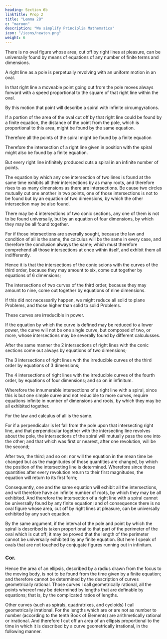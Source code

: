```yaml
---
heading: Section 6b
linkTitle: Prop 2
title: "Lemma 28"
c: "maroon"
description: "We simplify Principlia Mathematica"
icon: "/icons/newton.png"
weight: 6
---
```




There is no oval figure whose area, cut off by right lines at pleasure, can be universally found by means of equations of any number of finite terms and dimensions.


A right line as a pole is perpetually revolving with an uniform motion in an oval. 

In that right line a moveable point going out from the pole moves always forward with a speed proportional to the square of that right line within the oval.

By this motion that point will describe a spiral with infinite circumgyrations.

If a portion of the area of the oval cut off by that right line could be found by a finite equation, the distance of the point from the pole, which is proportional to this area, might be found by the same equation.

Therefore all the points of the spiral might be found by a finite equation


Therefore the intersection of a right line given in position with the spiral might also be found by a finite equation. 

But every right line infinitely produced cuts a spiral in an infinite number of points.

The equation by which any one intersection of two lines is found at the same time exhibits all their intersections by as many roots, and therefore rises to as many dimensions as there are intersections. Be cause two circles mutually cut one another in two points, one of those intersections is not to be found but by an equation of two dimensions, by which the other intersection may be also found.

There may be 4 intersections of two conic sections, any one of them is not to be found universally, but by an equation of four dimensions, by which they may be all found together.

For if those intersections are severally sought, because the law and condition of all is the same, the calculus will be the same in every case, and therefore the conclusion always the same; which must therefore comprehend all those intersections at once within itself, and exhibit them all indifferently. 

Hence it is that the intersections of the conic scions with the curves of the third order, because they may amount to six, come out together by equations of 6 dimensions; 

The intersections of two curves of the third order, because they may amount to nine, come out together by equations of nine dimensions.

If this did not necessarily happen, we might reduce all solid to plane Problems, and those higher than solid to solid Problems. 

These curves are irreducible in power.

If the equation by which the curve is defined may be reduced to a lower power, the curve will not be one single curve, but composed of two, or more, whose intersections may be severally found by different calculusses. 

After the same manner the 2 intersections of right lines with the conic sections come out always by equations of two dimensions;

The 3 intersections of right lines with the irreducible curves of the third order by equations of 3 dimensions; 

The 4 intersections of right lines with the irreducible curves of the fourth order, by equations of four dimensions; and so on in infinitum. 

Wherefore the innumerable intersections of a right line with a spiral, since this is but one simple curve and not reducible to more curves, require equations infinite in number of dimensions and roots, by which they may be all exhibited together.

For the law and calculus of all is the same.

For if a perpendicular is let fall from the pole upon that intersecting right line, and that perpendicular together with the intersecting line revolves about the pole, the intersections of the spiral will mutually pass the one into the other; and that which was first or nearest, after one revolution, will be the second; 

After two, the third; and so on: nor will the equation in the mean time be changed but as the magnitudes of those quantities are changed, by which the position of the intersecting line is determined. Wherefore since those quantities after every revolution return to their first magnitudes, the equation will return to its first form; 

Consequently, one and the same equation will exhibit all the intersections, and will therefore have an infinite number of roots, by which they may be all exhibited. And therefore the intersection of a right line with a spiral cannot be universally found by any finite equation; and of consequence there is no oval figure whose area, cut off by right lines at pleasure, can be universally exhibited by any such equation.

By the same argument, if the interval of the pole and point by which the spiral is described is taken proportional to that part of the perimeter of the oval which is cut off; it may be proved that the length of the perimeter cannot be universally exhibited by any finite equation. But here I speak of ovals that are not touched by conjugate figures running out in infinitum.

### Cor. 

Hence the area of an ellipsis, described by a radius drawn from the focus to the moving body, is not to be found from the time given by a finite equation; and therefore cannot be determined by the description of curves geometrically rational. Those curves I call geometrically rational, all the points whereof may be determined by lengths that are definable by equations; that is, by the complicated ratios of lengths.

Other curves (such as spirals, quadratrixes, and cycloids) I call geometrically irrational. For the lengths which are or are not as number to number (according to the tenth Book of Elements) are arithmetically rational or irrational. And therefore I cut off an area of an ellipsis proportional to the time in which it is described by a curve geometrically irrational, in the following manner.
